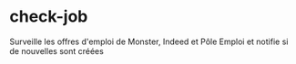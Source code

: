 # check-job
Surveille les offres d'emploi de Monster, Indeed et Pôle Emploi et notifie si de nouvelles sont créées

